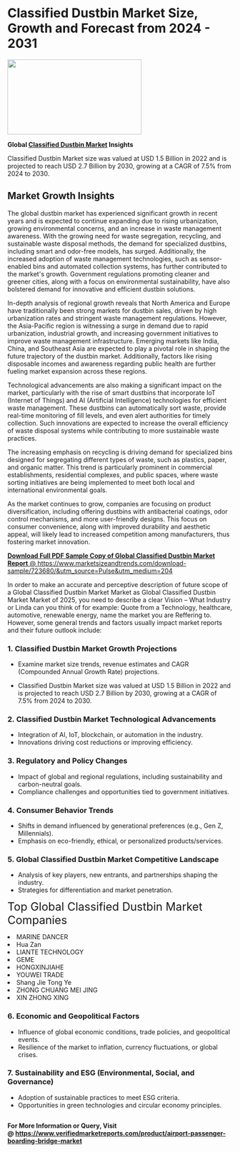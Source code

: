 <H1>Classified Dustbin Market Size, Growth and Forecast from 2024 - 2031</H1><img class="aligncenter size-medium wp-image-584254" src="https://thirdeyenews.in/wp-content/uploads/2024/09/Global-Market-Research-300x168.jpeg" alt="" width="300" height="168" /><p><strong>Global&nbsp;<a href="https://www.marketsizeandtrends.com/download-sample/723680/&amp;utm_source=Pulse&amp;utm_medium=204">Classified Dustbin Market</a> Insights</strong></p><p>Classified Dustbin Market size was valued at USD 1.5 Billion in 2022 and is projected to reach USD 2.7 Billion by 2030, growing at a CAGR of 7.5% from 2024 to 2030.</p><p><h2>Market Growth Insights</h2> <p>The global dustbin market has experienced significant growth in recent years and is expected to continue expanding due to rising urbanization, growing environmental concerns, and an increase in waste management awareness. With the growing need for waste segregation, recycling, and sustainable waste disposal methods, the demand for specialized dustbins, including smart and odor-free models, has surged. Additionally, the increased adoption of waste management technologies, such as sensor-enabled bins and automated collection systems, has further contributed to the market's growth. Government regulations promoting cleaner and greener cities, along with a focus on environmental sustainability, have also bolstered demand for innovative and efficient dustbin solutions.</p> <p><a href="download-sample-link"></a></p> <p>In-depth analysis of regional growth reveals that North America and Europe have traditionally been strong markets for dustbin sales, driven by high urbanization rates and stringent waste management regulations. However, the Asia-Pacific region is witnessing a surge in demand due to rapid urbanization, industrial growth, and increasing government initiatives to improve waste management infrastructure. Emerging markets like India, China, and Southeast Asia are expected to play a pivotal role in shaping the future trajectory of the dustbin market. Additionally, factors like rising disposable incomes and awareness regarding public health are further fueling market expansion across these regions.</p> <p>Technological advancements are also making a significant impact on the market, particularly with the rise of smart dustbins that incorporate IoT (Internet of Things) and AI (Artificial Intelligence) technologies for efficient waste management. These dustbins can automatically sort waste, provide real-time monitoring of fill levels, and even alert authorities for timely collection. Such innovations are expected to increase the overall efficiency of waste disposal systems while contributing to more sustainable waste practices.</p> <p>The increasing emphasis on recycling is driving demand for specialized bins designed for segregating different types of waste, such as plastics, paper, and organic matter. This trend is particularly prominent in commercial establishments, residential complexes, and public spaces, where waste sorting initiatives are being implemented to meet both local and international environmental goals.</p> <p>As the market continues to grow, companies are focusing on product diversification, including offering dustbins with antibacterial coatings, odor control mechanisms, and more user-friendly designs. This focus on consumer convenience, along with improved durability and aesthetic appeal, will likely lead to increased competition among manufacturers, thus fostering market innovation.</p> <p><a href="get-more-info-link"></p><p><span class=""><strong>Download Full PDF Sample Copy of Global Classified Dustbin Market Report</strong> @ <a href="https://www.marketsizeandtrends.com/download-sample/723680/&amp;utm_source=Pulse&amp;utm_medium=204" target="_blank">https://www.marketsizeandtrends.com/download-sample/723680/&amp;utm_source=Pulse&amp;utm_medium=204</a></span></p><p>In order to make an accurate and perceptive description of future scope of a Global&nbsp;Classified Dustbin Market Market as Global&nbsp;Classified Dustbin Market Market of 2025, you need to describe a clear Vision &ndash; What Industry or Linda can you think of for example: Quote from a Technology, healthcare, automotive, renewable energy, name the market you are Reffering to. However, some general trends and factors usually impact market reports and their future outlook include:</p><h3>1.&nbsp;<strong>Classified Dustbin Market Growth Projections</strong></h3><ul><li>Examine market size trends, revenue estimates and CAGR (Compounded Annual Growth Rate) projections.</li><li><p>Classified Dustbin Market size was valued at USD 1.5 Billion in 2022 and is projected to reach USD 2.7 Billion by 2030, growing at a CAGR of 7.5% from 2024 to 2030.</p></li></ul><h3>2.&nbsp;<strong>Classified Dustbin Market Technological Advancements</strong></h3><ul><li>Integration of AI, IoT, blockchain, or automation in the industry.</li><li>Innovations driving cost reductions or improving efficiency.</li></ul><h3>3.&nbsp;<strong>Regulatory and Policy Changes</strong></h3><ul><li>Impact of global and regional regulations, including sustainability and carbon-neutral goals.</li><li>Compliance challenges and opportunities tied to government initiatives.</li></ul><h3>4.&nbsp;<strong>Consumer Behavior Trends</strong></h3><ul><li>Shifts in demand influenced by generational preferences (e.g., Gen Z, Millennials).</li><li>Emphasis on eco-friendly, ethical, or personalized products/services.</li></ul><h3>5.&nbsp;<strong>Global Classified Dustbin Market Competitive Landscape</strong></h3><ul><li>Analysis of key players, new entrants, and partnerships shaping the industry.</li><li>Strategies for differentiation and market penetration.</li></ul><p data-pm-slice="1 1 []"><span style="color: inherit; font-family: inherit; font-size: 25px;">Top Global Classified Dustbin Market Companies</span></p><div class="" data-test-id=""><p><li>MARINE DANCER</li><li> Hua Zan</li><li> LIANTE TECHNOLOGY</li><li> GEME</li><li> HONGXINJIAHE</li><li> YOUWEI TRADE</li><li> Shang Jie Tong Ye</li><li> ZHONG CHUANG MEI JING</li><li> XIN ZHONG XING</li></p></div><h3>6.&nbsp;<strong>Economic and Geopolitical Factors</strong></h3><ul><li>Influence of global economic conditions, trade policies, and geopolitical events.</li><li>Resilience of the market to inflation, currency fluctuations, or global crises.</li></ul><h3>7.&nbsp;<strong>Sustainability and ESG (Environmental, Social, and Governance)</strong></h3><ul><li>Adoption of sustainable practices to meet ESG criteria.</li><li>Opportunities in green technologies and circular economy principles.</li></ul><h2><strong style="font-size: 14px;">For More Information or Query, Visit @&nbsp;</strong><a style="background-color: #ffffff; font-size: 14px;" href="https://www.marketsizeandtrends.com/report/classified-dustbin-market/" target="_blank">https://www.verifiedmarketreports.com/product/airport-passenger-boarding-bridge-market</a></h2>
